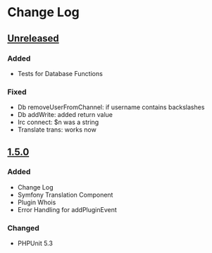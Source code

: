 # Change Log

## [Unreleased]

### Added
- Tests for Database Functions

### Fixed
- Db removeUserFromChannel: if username contains backslashes
- Db addWrite: added return value
- Irc connect: $n was a string
- Translate trans: works now

## [1.5.0]

### Added
- Change Log
- Symfony Translation Component
- Plugin Whois
- Error Handling for addPluginEvent

### Changed
- PHPUnit 5.3

[Unreleased]: https://github.com/tronsha/cerberus/compare/v1.5.0...HEAD
[1.5.0]: https://github.com/tronsha/cerberus/compare/v1.4.1...v1.5.0
